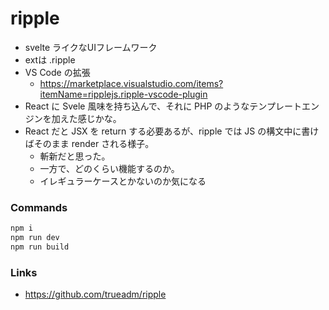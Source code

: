 # ripple

- svelte ライクなUIフレームワーク
- extは .ripple
- VS Code の拡張
  - https://marketplace.visualstudio.com/items?itemName=ripplejs.ripple-vscode-plugin
- React に Svele 風味を持ち込んで、それに PHP のようなテンプレートエンジンを加えた感じかな。
- React だと JSX を return する必要あるが、ripple では JS の構文中に書けばそのまま render される様子。
  - 斬新だと思った。
  - 一方で、どのくらい機能するのか。
  - イレギュラーケースとかないのか気になる

### Commands
```bash
npm i
npm run dev
npm run build
```

### Links
- https://github.com/trueadm/ripple
